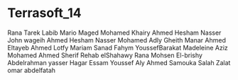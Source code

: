 
Terrasoft_14
==========
Rana Tarek Labib
Mario Maged
Mohamed Khairy
Ahmed Hesham Nasser
John wageih
Ahmed Hesham Nasser
Mohamed Adly Gheith
Manar Ahmed Eltayeb Ahmed Lotfy
Mariam Sanad Fahym
YoussefBarakat
Madeleine Aziz
Mohamed Ahmed Sherif
Rehab elShahawy
Rana Mohsen El-brishy
Abdelrahman yasser
Hagar Essam
Youssef Aly
Ahmed Samouka
Salah Zalat
omar abdelfatah
